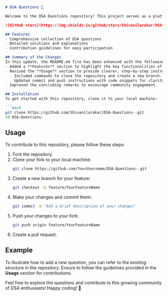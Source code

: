 ```markdown
# DSA Questions 🚀

Welcome to the DSA Questions repository! This project serves as a platform for developers and learners to practice and enhance their skills in Data Structures and Algorithms (DSA). This repository is designed to help you improve your understanding of various data structures and algorithms through a collection of questions and solutions.

![GitHub stars](https://img.shields.io/github/stars/Shivanilarokar/DSA-Questions-?style=social) ![Forks](https://img.shields.io/github/forks/Shivanilarokar/DSA-Questions-?style=social)

## Features
- Comprehensive collection of DSA questions
- Detailed solutions and explanations
- Contribution guidelines for easy participation

## Summary of the Changes
In this update, the README.md file has been enhanced with the following changes:
- Added a **Features** section to highlight the key functionalities of the repository.
- Revised the **Usage** section to provide clearer, step-by-step instructions for contributing:
  - Included commands to clone the repository and create a new branch.
  - Updated commit and push instructions with code snippets for clarity.
- Improved the concluding remarks to encourage community engagement.

## Installation
To get started with this repository, clone it to your local machine:

```bash
git clone https://github.com/Shivanilarokar/DSA-Questions-.git
cd DSA-Questions-
```

## Usage
To contribute to this repository, please follow these steps:
1. Fork the repository.
2. Clone your fork to your local machine:
   ```bash
   git clone https://github.com/YourUsername/DSA-Questions-.git
   ```
3. Create a new branch for your feature:
   ```bash
   git checkout -b feature/YourFeatureName
   ```
4. Make your changes and commit them:
   ```bash
   git commit -m "Add a brief description of your changes"
   ```
5. Push your changes to your fork:
   ```bash
   git push origin feature/YourFeatureName
   ```
6. Create a pull request.

## Example
To illustrate how to add a new question, you can refer to the existing structure in the repository. Ensure to follow the guidelines provided in the **Usage** section for contributions.

Feel free to explore the questions and contribute to this growing community of DSA enthusiasts! Happy coding! 🎉
```
